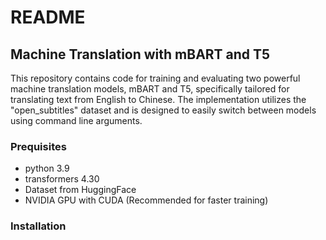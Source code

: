 # README

## Machine Translation with mBART and T5
This repository contains code for training and evaluating two powerful machine translation models, mBART and T5, specifically tailored for translating text from English to Chinese. The implementation utilizes the "open_subtitles" dataset and is designed to easily switch between models using command line arguments.

### Prequisites
* python 3.9
* transformers 4.30
* Dataset from HuggingFace
* NVIDIA GPU with CUDA (Recommended for faster training)

### Installation


